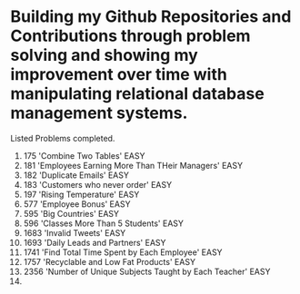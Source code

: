 # Building my Github Repositories and Contributions through problem solving and showing my improvement over time with manipulating relational database management systems.
Listed Problems completed. 
  1. 175 'Combine Two Tables' EASY
  2. 181 'Employees Earning More Than THeir Managers' EASY
  3. 182 'Duplicate Emails' EASY
  4. 183 'Customers who never order' EASY
  5. 197 'Rising Temperature' EASY
  6. 577 'Employee Bonus' EASY
  7. 595 'Big Countries' EASY
  8. 596 'Classes More Than 5 Students' EASY
  9. 1683 'Invalid Tweets' EASY
  10. 1693 'Daily Leads and Partners' EASY
  11. 1741 'Find Total Time Spent by Each Employee' EASY
  12. 1757 'Recyclable and Low Fat Products' EASY
  13. 2356 'Number of Unique Subjects Taught by Each Teacher' EASY
  14. 
